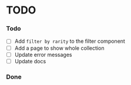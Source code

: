# TODO

### Todo

- [ ] Add `filter by rarity` to the filter component
- [ ] Add a page to show whole collection
- [ ] Update error messages
- [ ] Update docs

### Done
